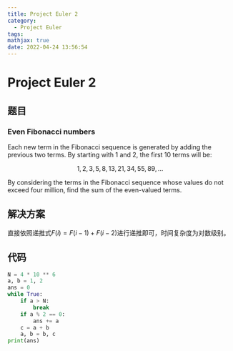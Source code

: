 ```yaml
---
title: Project Euler 2
category:
  - Project Euler
tags:
mathjax: true
date: 2022-04-24 13:56:54
---
```


<escape><!-- more --></escape>

# Project Euler 2

## 题目

### Even Fibonacci numbers

Each new term in the Fibonacci sequence is generated by adding the previous two terms. By starting with 1 and 2, the first 10 terms will be:

$$1, 2, 3, 5, 8, 13, 21, 34, 55, 89, \dots$$

By considering the terms in the Fibonacci sequence whose values do not exceed four million, find the sum of the even-valued terms.

## 解决方案

直接依照递推式$F(i)=F(i-1)+F(i-2)$进行递推即可，时间复杂度为对数级别。

## 代码

```Python
N = 4 * 10 ** 6
a, b = 1, 2
ans = 0
while True:
    if a > N:
        break
    if a % 2 == 0:
        ans += a
    c = a + b
    a, b = b, c
print(ans)
```
